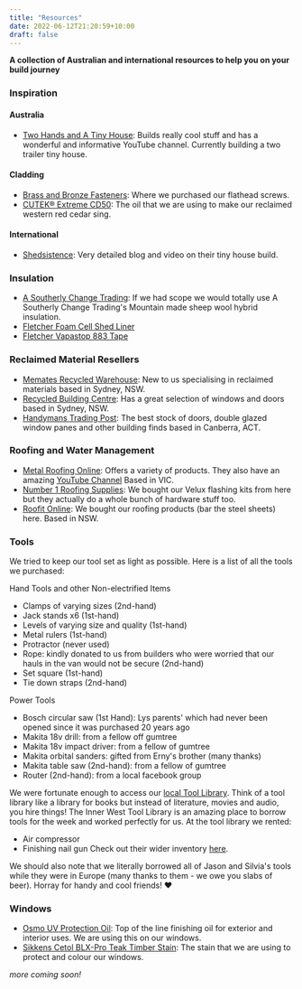 ```yaml
---
title: "Resources"
date: 2022-06-12T21:20:59+10:00
draft: false
---
```


**A collection of Australian and international resources to help you on your build journey**

### Inspiration
#### Australia
- [Two Hands and A Tiny House](https://twohandstinyhouse.com/): Builds really cool stuff and has a wonderful and informative YouTube channel. Currently building a two trailer tiny house.


#### Cladding
- [Brass and Bronze Fasteners](https://www.babf.com.au/): Where we purchased our flathead screws.
- [CUTEK® Extreme CD50](https://www.cutek.com.au/product/extreme-cd50/): The oil that we are using to make our reclaimed western red cedar sing.

#### International
- [Shedsistence](https://shedsistence.com/): Very detailed blog and video on their tiny house build.

### Insulation
- [A Southerly Change Trading](https://www.asoutherlychangetrading.com/): If we had scope we would totally use A Southerly Change Trading's Mountain made sheep wool hybrid insulation. 
- [Fletcher Foam Cell Shed Liner](https://insulation.com.au/product/foam-cell-resi-liner/)
- [Fletcher Vapastop 883 Tape](https://insulation.com.au/product/vapastop-883-tape/)

### Reclaimed Material Resellers
- [Memates Recycled Warehouse](https://mematesrecycledwarehouse.com.au/): New to us specialising in reclaimed materials based in Sydney, NSW.
- [Recycled Building Centre](https://www.recycledbuildingcentre.com.au/): Has a great selection of windows and doors based in Sydney, NSW.
- [Handymans Trading Post](https://www.recycledbuildingcentre.com.au/): The best stock of doors, double glazed window panes and other building finds based in Canberra, ACT.

### Roofing and Water Management 
- [Metal Roofing Online](https://www.metalroofingonline.com.au/): Offers a variety of products. They also have an amazing [YouTube Channel](https://www.youtube.com/c/MetalRoofingOnline) Based in VIC.
- [Number 1 Roofing Supplies](https://www.no1roofing.com.au/narrabeen-nsw-no1-roofing-and-building-supplies/): We bought our Velux flashing kits from here but they actually do a whole bunch of hardware stuff too.
- [Roofit Online](https://roofit.online/): We bought our roofing products (bar the steel sheets) here. Based in NSW.

### Tools
We tried to keep our tool set as light as possible.  Here is a list of all the tools we purchased:

Hand Tools and other Non-electrified Items
- Clamps of varying sizes (2nd-hand)
- Jack stands x6 (1st-hand)
- Levels of varying size and quality (1st-hand)
- Metal rulers (1st-hand)
- Protractor (never used)
- Rope: kindly donated to us from builders who were worried that our hauls in the van would not be secure (2nd-hand)
- Set square (1st-hand)
- Tie down straps (2nd-hand)

Power Tools
- Bosch circular saw (1st Hand): Lys parents' which had never been opened since it was purchased 20 years ago
- Makita 18v drill: from a fellow off gumtree
- Makita 18v impact driver: from a fellow of gumtree
- Makita orbital sanders: gifted from Erny's brother (many thanks)
- Makita table saw (2nd-hand): from a fellow of gumtree
- Router (2nd-hand): from a local facebook group

We were fortunate enough to access our [local Tool Library](http://www.innerwesttoollibrary.com.au/). Think of a tool library like a library for books but instead of literature, movies and audio, you hire things! The Inner West Tool Library is an amazing place to borrow tools for the week and worked perfectly for us. At the tool library we rented:
- Air compressor
- Finishing nail gun
Check out their wider inventory [here](https://innerwesttoollibrary.myturn.com/library/).


We should also note that we literally borrowed all of Jason and Silvia's tools while they were in Europe (many thanks to them - we owe you slabs of beer). Horray for handy and cool friends! ❤️


### Windows
- [Osmo UV Protection Oil](https://www.osmoaustralia.com.au/): Top of the line finishing oil for exterior and interior uses. We are using this on our windows.
- [Sikkens Cetol BLX-Pro Teak Timber Stain](https://www.crommelin.com.au/product/cetol-blx-pro/): The stain that we are using to protect and colour our windows.


*more coming soon!*